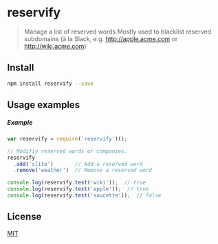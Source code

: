 reservify
==========

> Manage a list of reserved words
> Mostly used to blacklist reserved subdomains (à la Slack, e.g. http://apple.acme.com or http://wiki.acme.com) 


Install
-------

```bash
npm install reservify --save
```


Usage examples
--------------

##### Example

```js
var reservify = require('reservify')();

// Modifiy reserved words or companies.
reservify
  .add('slite')       // Add a reserved word
  .remove('weather')  // Remove a reserved word

console.log(reservify.test('wiki'));  // true
console.log(reservify.test('apple'));  // true
console.log(reservify.test('saucette'));  // false
```

## License

[MIT](https://github.com/prenaudin/reservify/blob/master/LICENSE) 
